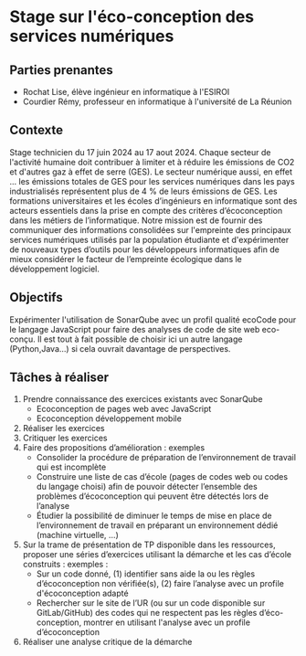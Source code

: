 # Stage sur l'éco-conception des services numériques 

## Parties prenantes 

- Rochat Lise, élève ingénieur en informatique à l'ESIROI
- Courdier Rémy, professeur en informatique à l'université de La Réunion

## Contexte 

Stage technicien du 17 juin 2024 au 17 aout 2024.
Chaque secteur de l'activité humaine doit contribuer à limiter et à réduire les émissions de CO2 et d'autres gaz à effet de serre (GES). Le secteur numérique aussi, en effet ... les émissions totales de GES pour les services numériques dans les pays industrialisés représentent plus de 4 % de leurs émissions de GES. Les formations universitaires et les écoles d’ingénieurs en informatique sont des acteurs essentiels dans la prise en compte des critères d’écoconception dans les métiers de l’informatique. Notre mission est de fournir des communiquer des informations consolidées sur l'empreinte des principaux services numériques utilisés par la population étudiante et d'expérimenter de nouveaux types d’outils pour les développeurs informatiques afin de mieux considérer le facteur de l’empreinte écologique dans le développement logiciel.

## Objectifs 

Expérimenter l'utilisation de SonarQube avec un profil qualité ecoCode pour le langage JavaScript pour faire des analyses de code de site web eco-conçu. Il est tout à fait possible de choisir ici un autre langage (Python,Java…) si cela ouvrait davantage de perspectives.

## Tâches à réaliser

1. Prendre connaissance des exercices existants avec SonarQube
    - Ecoconception de pages web avec JavaScript
    - Ecoconception développement mobile
2. Réaliser les exercices
3. Critiquer les exercices
4. Faire des propositions d’amélioration : exemples
    - Consolider la procédure de préparation de l’environnement de travail qui est incomplète
    - Construire une liste de cas d’école (pages de codes  web ou codes du langage choisi) afin de pouvoir détecter l’ensemble des problèmes d’écoconception qui peuvent  être détectés lors de l’analyse
    - Étudier la possibilité de diminuer le temps de mise en place de l’environnement de travail en préparant un environnement dédié (machine virtuelle, …)
5. Sur la trame de présentation de TP disponible dans les ressources, proposer une séries d’exercices utilisant la démarche et les cas d’école construits : exemples : 
    - Sur un code donné, (1)  identifier sans aide la ou les règles d’écoconception non vérifiée(s), (2) faire l’analyse avec un profile d'écoconception adapté
    - Rechercher sur le site de l’UR (ou sur un code disponible sur GitLab/GitHub) des codes qui ne respectent pas les règles d’éco-conception, montrer en utilisant l'analyse avec un profile d’écoconception  
6. Réaliser une analyse critique de la démarche
